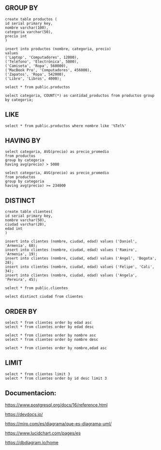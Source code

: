 ## GROUP BY

```
create table productos (
id serial primary key,
nombre varchar(100),
categoria varchar(50),
precio int
)

insert into productos (nombre, categoria, precio)
values
('Laptop', 'Computadores', 12000),
('Teléfono', 'Electrónica', 5000),
('Camiseta', 'Ropa', 560000),
('MacBook Pro', 'Computadores', 456000),
('Zapatos', 'Ropa', 542000),
('Libro', 'Libros', 4000);

select * from public.productos

select categoria, COUNT(*) as cantidad_productos from productos group by categoria;
```

## LIKE
```
select * from public.productos where nombre like '%Tel%'
```

## HAVING BY

```
select categoria, AVG(precio) as precio_promedio
from productos
group by categoria
having avg(precio) > 5000

select categoria, AVG(precio) as precio_promedio
from productos
group by categoria
having avg(precio) >= 234000
```

## DISTINCT

```
create table clientes(
id serial primary key,
nombre varchar(50),
ciudad varchar(20),
edad int
)

insert into clientes (nombre, ciudad, edad) values ('Daniel', 'Armenia', 60);
insert into clientes (nombre, ciudad, edad) values ('Ramiro', 'Armenia', 19);
insert into clientes (nombre, ciudad, edad) values ('Angel', 'Bogota', 28);
insert into clientes (nombre, ciudad, edad) values ('Felipe', 'Cali', 34);
insert into clientes (nombre, ciudad, edad) values ('Angela', 'Pereira', 45);

select * from public.clientes

select distinct ciudad from clientes
```
## ORDER BY

```
select * from clientes order by edad asc
select * from clientes order by edad desc

select * from clientes order by nombre asc
select * from clientes order by nombre desc

select * from clientes order by nombre,edad asc
```

## LIMIT

```
select * from clientes limit 3
select * from clientes order by id desc limit 3
```

## Documentacion:

https://www.postgresql.org/docs/16/reference.html

https://devdocs.io/

https://miro.com/es/diagrama/que-es-diagrama-uml/

https://www.lucidchart.com/pages/es

https://dbdiagram.io/home

